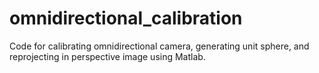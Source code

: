 # omnidirectional_calibration
Code for calibrating omnidirectional camera, generating unit sphere, and reprojecting in perspective image using Matlab.

